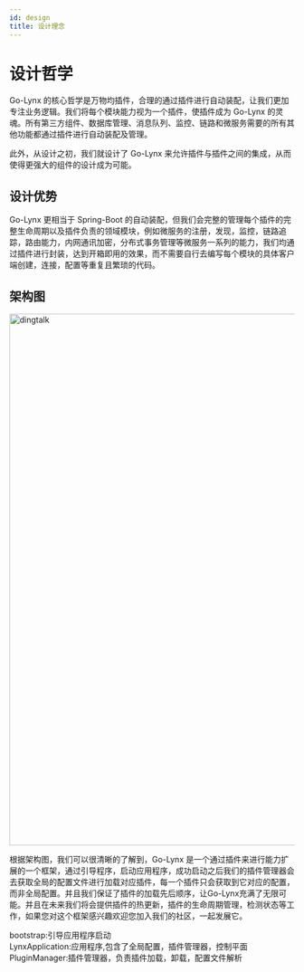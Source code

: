 ```yaml
---
id: design
title: 设计理念
---
```


# 设计哲学

Go-Lynx 的核心哲学是万物均插件，合理的通过插件进行自动装配，让我们更加专注业务逻辑。我们将每个模块能力视为一个插件，使插件成为 Go-Lynx 的灵魂。所有第三方组件、数据库管理、消息队列、监控、链路和微服务需要的所有其他功能都通过插件进行自动装配及管理。

此外，从设计之初，我们就设计了 Go-Lynx 来允许插件与插件之间的集成，从而使得更强大的组件的设计成为可能。


## 设计优势

Go-Lynx 更相当于 Spring-Boot 的自动装配，但我们会完整的管理每个插件的完整生命周期以及插件负责的领域模块，例如微服务的注册，发现，监控，链路追踪，路由能力，内网通讯加密，分布式事务管理等微服务一系列的能力，我们均通过插件进行封装，达到开箱即用的效果，而不需要自行去编写每个模块的具体客户端创建，连接，配置等重复且繁琐的代码。

## 架构图

<img alt="dingtalk" src="/img/diagram.png" width="940"/>

根据架构图，我们可以很清晰的了解到，Go-Lynx 是一个通过插件来进行能力扩展的一个框架，通过引导程序，启动应用程序，成功启动之后我们的插件管理器会去获取全局的配置文件进行加载对应插件，每一个插件只会获取到它对应的配置，而非全局配置。并且我们保证了插件的加载先后顺序，让Go-Lynx充满了无限可能。并且在未来我们将会提供插件的热更新，插件的生命周期管理，检测状态等工作，如果您对这个框架感兴趣欢迎您加入我们的社区，一起发展它。

bootstrap:引导应用程序启动  
LynxApplication:应用程序,包含了全局配置，插件管理器，控制平面  
PluginManager:插件管理器，负责插件加载，卸载，配置文件解析
